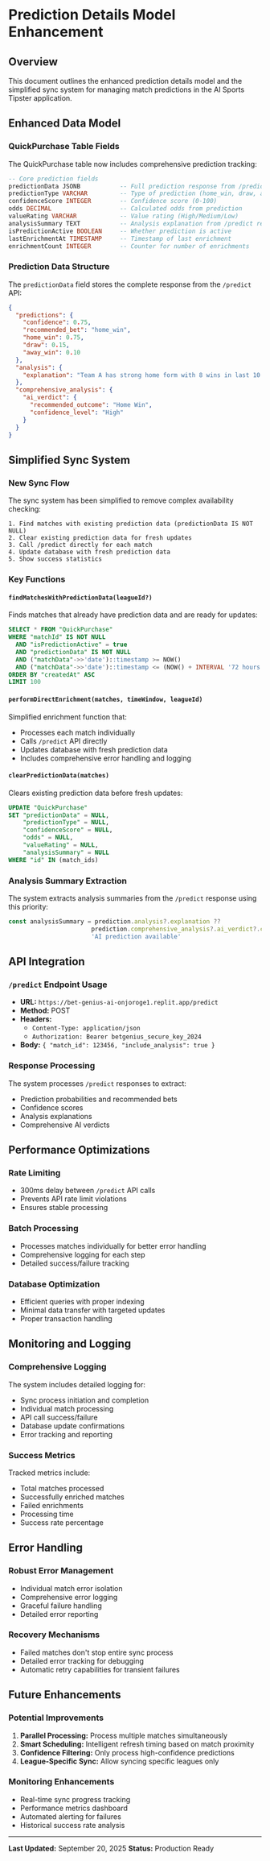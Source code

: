 # Prediction Details Model Enhancement

## Overview
This document outlines the enhanced prediction details model and the simplified sync system for managing match predictions in the AI Sports Tipster application.

## Enhanced Data Model

### QuickPurchase Table Fields
The QuickPurchase table now includes comprehensive prediction tracking:

```sql
-- Core prediction fields
predictionData JSONB           -- Full prediction response from /predict API
predictionType VARCHAR         -- Type of prediction (home_win, draw, away_win, etc.)
confidenceScore INTEGER        -- Confidence score (0-100)
odds DECIMAL                   -- Calculated odds from prediction
valueRating VARCHAR            -- Value rating (High/Medium/Low)
analysisSummary TEXT           -- Analysis explanation from /predict response
isPredictionActive BOOLEAN     -- Whether prediction is active
lastEnrichmentAt TIMESTAMP     -- Timestamp of last enrichment
enrichmentCount INTEGER        -- Counter for number of enrichments
```

### Prediction Data Structure
The `predictionData` field stores the complete response from the `/predict` API:

```json
{
  "predictions": {
    "confidence": 0.75,
    "recommended_bet": "home_win",
    "home_win": 0.75,
    "draw": 0.15,
    "away_win": 0.10
  },
  "analysis": {
    "explanation": "Team A has strong home form with 8 wins in last 10 matches..."
  },
  "comprehensive_analysis": {
    "ai_verdict": {
      "recommended_outcome": "Home Win",
      "confidence_level": "High"
    }
  }
}
```

## Simplified Sync System

### New Sync Flow
The sync system has been simplified to remove complex availability checking:

```
1. Find matches with existing prediction data (predictionData IS NOT NULL)
2. Clear existing prediction data for fresh updates  
3. Call /predict directly for each match
4. Update database with fresh prediction data
5. Show success statistics
```

### Key Functions

#### `findMatchesWithPredictionData(leagueId?)`
Finds matches that already have prediction data and are ready for updates:
```sql
SELECT * FROM "QuickPurchase" 
WHERE "matchId" IS NOT NULL 
  AND "isPredictionActive" = true
  AND "predictionData" IS NOT NULL
  AND ("matchData"->>'date')::timestamp >= NOW()
  AND ("matchData"->>'date')::timestamp <= (NOW() + INTERVAL '72 hours')
ORDER BY "createdAt" ASC 
LIMIT 100
```

#### `performDirectEnrichment(matches, timeWindow, leagueId)`
Simplified enrichment function that:
- Processes each match individually
- Calls `/predict` API directly
- Updates database with fresh prediction data
- Includes comprehensive error handling and logging

#### `clearPredictionData(matches)`
Clears existing prediction data before fresh updates:
```sql
UPDATE "QuickPurchase" 
SET "predictionData" = NULL,
    "predictionType" = NULL,
    "confidenceScore" = NULL,
    "odds" = NULL,
    "valueRating" = NULL,
    "analysisSummary" = NULL
WHERE "id" IN (match_ids)
```

### Analysis Summary Extraction
The system extracts analysis summaries from the `/predict` response using this priority:

```typescript
const analysisSummary = prediction.analysis?.explanation ?? 
                       prediction.comprehensive_analysis?.ai_verdict?.confidence_level ?? 
                       'AI prediction available'
```

## API Integration

### `/predict` Endpoint Usage
- **URL:** `https://bet-genius-ai-onjoroge1.replit.app/predict`
- **Method:** POST
- **Headers:** 
  - `Content-Type: application/json`
  - `Authorization: Bearer betgenius_secure_key_2024`
- **Body:** `{ "match_id": 123456, "include_analysis": true }`

### Response Processing
The system processes `/predict` responses to extract:
- Prediction probabilities and recommended bets
- Confidence scores
- Analysis explanations
- Comprehensive AI verdicts

## Performance Optimizations

### Rate Limiting
- 300ms delay between `/predict` API calls
- Prevents API rate limit violations
- Ensures stable processing

### Batch Processing
- Processes matches individually for better error handling
- Comprehensive logging for each step
- Detailed success/failure tracking

### Database Optimization
- Efficient queries with proper indexing
- Minimal data transfer with targeted updates
- Proper transaction handling

## Monitoring and Logging

### Comprehensive Logging
The system includes detailed logging for:
- Sync process initiation and completion
- Individual match processing
- API call success/failure
- Database update confirmations
- Error tracking and reporting

### Success Metrics
Tracked metrics include:
- Total matches processed
- Successfully enriched matches
- Failed enrichments
- Processing time
- Success rate percentage

## Error Handling

### Robust Error Management
- Individual match error isolation
- Comprehensive error logging
- Graceful failure handling
- Detailed error reporting

### Recovery Mechanisms
- Failed matches don't stop entire sync process
- Detailed error tracking for debugging
- Automatic retry capabilities for transient failures

## Future Enhancements

### Potential Improvements
1. **Parallel Processing:** Process multiple matches simultaneously
2. **Smart Scheduling:** Intelligent refresh timing based on match proximity
3. **Confidence Filtering:** Only process high-confidence predictions
4. **League-Specific Sync:** Allow syncing specific leagues only

### Monitoring Enhancements
- Real-time sync progress tracking
- Performance metrics dashboard
- Automated alerting for failures
- Historical success rate analysis

---

**Last Updated:** September 20, 2025
**Status:** Production Ready
